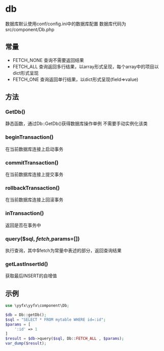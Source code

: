 # db

数据库默认使用conf/config.ini中的数据库配置
数据库代码为 src/component/Db.php


## 常量
- FETCH_NONE 查询不需要返回结果
- FETCH_ALL 查询返回多行结果，以array形式呈现，每个array中的项目以dict形式呈现
- FETCH_ONE 查询返回单行结果，以dict形式呈现(field=>value)

## 方法
### GetDb()
静态函数，通过Db::GetDb()获得数据库操作单例
不需要手动实例化该类

### beginTransaction()
在当前数据库连接上启动事务

### commitTransaction()
在当前数据库连接上提交事务

### rollbackTransaction()
在当前数据库连接上回滚事务

### inTransaction()
返回是否在事务中

### query($sql, $fetch ,$params=[])
执行查询，其中$fetch为常量中表述的部分，返回查询结果 

### getLastInsertId()
获取最后INSERT的自增值


## 示例

```php
use \yyfx\yyfx\component\Db;

$db = Db::getDb();
$sql = "SELECT * FROM mytable WHERE id=:id";
$params = [
	':id' => 1
]
$result = $db->query($sql, Db::FETCH_ALL , $params);
var_dump($result);
```

